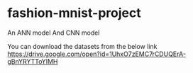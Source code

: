 # fashion-mnist-project
An ANN model And CNN model


You can download the datasets from the below link
https://drive.google.com/open?id=1UhxO7zEMC7rCDUQErA-gBnYRYTToYIMH
